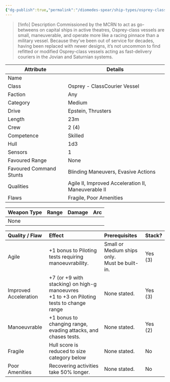 ```yaml
---
{"dg-publish":true,"permalink":"/diomedes-spear/ship-types/osprey-class-courier-vessel/"}
---
```


> [!info] Description
> Commissioned by the MCRN to act as go-betweens on capital ships in active theatres, Osprey-class vessels are small, maneuverable, and operate more like a racing pinnace than a military vessel. Because they’ve been out of service for decades, having been replaced with newer designs, it’s not uncommon to find refitted or modified Osprey-class vessels acting as fast-delivery couriers in the Jovian and Saturnian systems.

| Attribute               | Details                                             |
| ----------------------- | --------------------------------------------------- |
| Name                    |                                                     |
| Class                   | Osprey - ClassCourier Vessel                        |
| Faction                 | Any                                                 |
| Category                | Medium                                              |
| Drive                   | Epstein, Thrusters                                  |
| Length                  | 23m                                                 |
| Crew                    | 2 (4)                                               |
| Competence              | Skilled                                             |
| Hull                    | 1d3                                                 |
| Sensors                 | 1                                                   |
| Favoured Range          | None                                                |
| Favoured Command Stunts | Blinding Maneuvers, Evasive Actions                 |
| Qualities               | Agile II, Improved Acceleration II, Maneuverable II |
| Flaws                   | Fragile, Poor Amenities                             |

| Weapon Type | Range | Damage | Arc |
| ----------- | ----- | ------ | --- |
| None        |       |        |     |


| Quality / Flaw        | Effect                                                                                      | Prerequisites                                     | Stack?  |
| :-------------------- | :------------------------------------------------------------------------------------------ | :------------------------------------------------ | :------ |
| Agile                 | +1 bonus to  Piloting tests requiring manoeuvrability.                                      | Small or Medium ships only. <br>Must be built-in. | Yes (3) |
| Improved Acceleration | +7 (or +9 with stacking) on high-g manoeuvres<br>+1 to +3 on Piloting tests to change range | None stated.                                      | Yes (3) |
| Manoeuvrable          | +1 bonus to changing range, evading attacks, and chases tests.                              | None stated.                                      | Yes (2) |
| Fragile               | Hull score is reduced to size category below                                                | None stated.                                      | No      |
| Poor Amenities        | Recovering activities take 50% longer.                                                      | None stated.                                      | No      |
